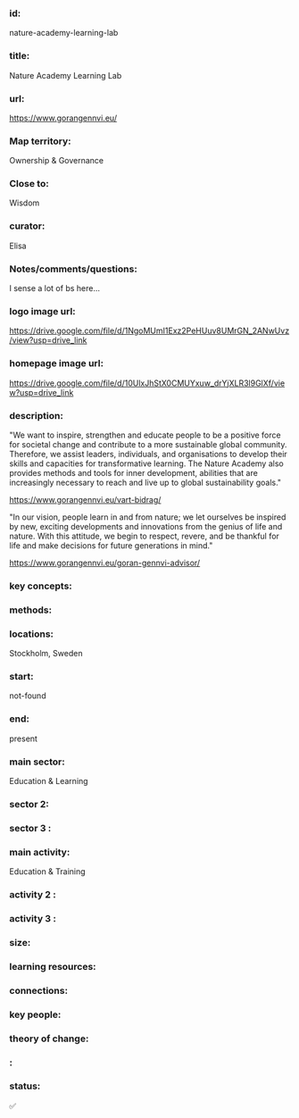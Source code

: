 ### id: 
  nature-academy-learning-lab
### title: 
  Nature Academy Learning Lab
### url: 
  https://www.gorangennvi.eu/
### Map territory: 
  Ownership & Governance
### Close to: 
  Wisdom
### curator: 
  Elisa
### Notes/comments/questions: 
  I sense a lot of bs here...
### logo image url: 
  https://drive.google.com/file/d/1NgoMUmI1Exz2PeHUuv8UMrGN_2ANwUvz/view?usp=drive_link
### homepage image url: 
  https://drive.google.com/file/d/10UlxJhStX0CMUYxuw_drYjXLR3l9GlXf/view?usp=drive_link
### description: 
  "We want to inspire, strengthen and educate people to be a positive force for societal change and contribute to a more sustainable global community. Therefore, we assist leaders, individuals, and organisations to develop their skills and capacities for transformative learning.
The Nature Academy also provides methods and tools for inner development, abilities that are increasingly necessary to reach and live up to global sustainability goals."

https://www.gorangennvi.eu/vart-bidrag/

"In our vision, people learn in and from nature; we let ourselves be inspired by new, exciting developments and innovations from the genius of life and nature. With this attitude, we begin to respect, revere, and be thankful for life and make decisions for future generations in mind."

https://www.gorangennvi.eu/goran-gennvi-advisor/
### key concepts: 
  
### methods: 
  
### locations: 
  Stockholm, Sweden
### start: 
  not-found
### end: 
  present
### main sector: 
  Education & Learning
### sector 2: 
  
### sector 3 : 
  
### main activity: 
  Education & Training
### activity 2 : 
  
### activity 3 : 
  
### size: 
  
### learning resources: 
  
### connections: 
  
### key people: 
  
### theory of change: 
  
### : 
  
### status: 
  ✅
